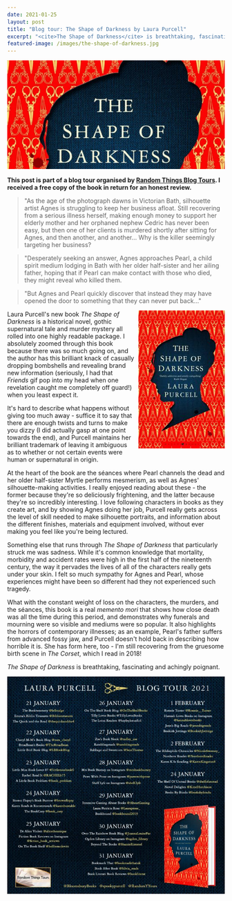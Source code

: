 ```yaml
---
date: 2021-01-25
layout: post
title: "Blog tour: The Shape of Darkness by Laura Purcell"
excerpt: "<cite>The Shape of Darkness</cite> is breathtaking, fascinating and achingly poignant."
featured-image: /images/the-shape-of-darkness.jpg
---
```


![The Shape of Darkness](/images/the-shape-of-darkness.jpg)

**This post is part of a blog tour organised by [Random Things Blog Tours](http://randomthingsthroughmyletterbox.blogspot.com/p/services-to-publishers-authors-blog.html). I received a free copy of the book in return for an honest review.**

> "As the age of the photograph dawns in Victorian Bath, silhouette artist Agnes is struggling to keep her business afloat. Still recovering from a serious illness herself, making enough money to support her elderly mother and her orphaned nephew Cedric has never been easy, but then one of her clients is murdered shortly after sitting for Agnes, and then another, and another... Why is the killer seemingly targeting her business?

> "Desperately seeking an answer, Agnes approaches Pearl, a child spirit medium lodging in Bath with her older half-sister and her ailing father, hoping that if Pearl can make contact with those who died, they might reveal who killed them.

> "But Agnes and Pearl quickly discover that instead they may have opened the door to something that they can never put back..."

<img src="/images/the-shape-of-darkness-200.jpg" alt="The Shape of Darkness" style="float: right; margin-bottom: 10px; margin-left: 10px;">

Laura Purcell's new book <cite>The Shape of Darkness</cite> is a historical novel, gothic supernatural tale and murder mystery all rolled into one highly readable package. I absolutely zoomed through this book because there was so much going on, and the author has this brilliant knack of casually dropping bombshells and revealing brand new information (seriously, I had that <cite>Friends</cite> gif pop into my head when one revelation caught me completely off guard!) when you least expect it.

It's hard to describe what happens without giving too much away - suffice it to say that there are enough twists and turns to make you dizzy (I did actually gasp at one point towards the end), and Purcell maintains her brilliant trademark of leaving it ambiguous as to whether or not certain events were human or supernatural in origin.

At the heart of the book are the séances where Pearl channels the dead and her older half-sister Myrtle performs mesmerism, as well as Agnes' silhouette-making activities. I really enjoyed reading about these - the former because they're so deliciously frightening, and the latter because they're so incredibly interesting. I love following characters in books as they create art, and by showing Agnes doing her job, Purcell really gets across the level of skill needed to make silhouette portraits, and information about the different finishes, materials and equipment involved, without ever making you feel like you're being lectured.

Something else that runs through <cite>The Shape of Darkness</cite> that particularly struck me was sadness. While it's common knowledge that mortality, morbidity and accident rates were high in the first half of the nineteenth century, the way it pervades the lives of all of the characters really gets under your skin. I felt so much sympathy for Agnes and Pearl, whose experiences might have been so different had they not experienced such tragedy.

What with the constant weight of loss on the characters, the murders, and the séances, this book is a real *memento mori* that shows how close death was all the time during this period, and demonstrates why funerals and mourning were so visible and mediums were so popular. It also highlights the horrors of contemporary illnesses; as an example, Pearl's father suffers from advanced fossy jaw, and Purcell doesn't hold back in describing how horrible it is. She has form here, too - I'm still recovering from the gruesome birth scene in <cite>The Corset</cite>, which I read in 2018!

<cite>The Shape of Darkness</cite> is breathtaking, fascinating and achingly poignant.

![The Shape of Darkness blog tour banner](/images/the-shape-of-darkness-banner.jpg)
